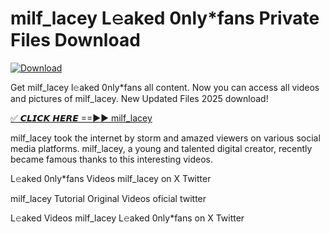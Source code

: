 # milf_lacey L𝚎aked 0nly*fans Private Files Download

[![Download](https://i.imgur.com/PoXn3jX.png)](https://mediafirer.com/milf_lacey)

Get milf_lacey l𝚎aked 0nly*fans all content. Now you can access all videos and pictures of milf_lacey. New Updated Files 2025 download!

[✅ 𝘾𝙇𝙄𝘾𝙆 𝙃𝙀𝙍𝙀 ==►► milf_lacey](https://mediafirer.com/milf_lacey)

milf_lacey took the internet by storm and amazed viewers on various social media platforms. milf_lacey, a young and talented digital creator, recently became famous thanks to this interesting videos.

L𝚎aked 0nly*fans Videos milf_lacey on X Twitter

milf_lacey Tutorial Original Videos oficial twitter

L𝚎aked Videos milf_lacey L𝚎aked 0nly*fans on X Twitter